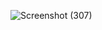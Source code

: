 ![Screenshot (307)](https://user-images.githubusercontent.com/48250220/191901104-e3453960-0e90-48a1-b088-a1e8ce9f8ba3.png)
